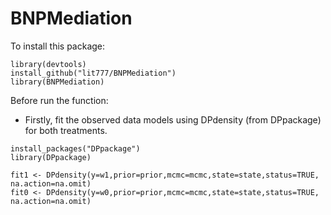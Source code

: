 # BNPMediation

To install this package:
```
library(devtools)
install_github("lit777/BNPMediation")
library(BNPMediation)
```
Before run the function:
- Firstly, fit the observed data models using DPdensity (from DPpackage) for both treatments.
```
install_packages("DPpackage")
library(DPpackage)

fit1 <- DPdensity(y=w1,prior=prior,mcmc=mcmc,state=state,status=TRUE, na.action=na.omit)
fit0 <- DPdensity(y=w0,prior=prior,mcmc=mcmc,state=state,status=TRUE, na.action=na.omit)

```
